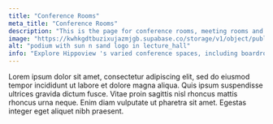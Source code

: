 ```yaml
---
title: "Conference Rooms"
meta_title: "Conference Rooms"
description: "This is the page for conference rooms, meeting rooms and event halls"
image: "https://kwhkgdtbuzixujazmjgb.supabase.co/storage/v1/object/public/hippoviewpics/Halls/IMG_9068.jpg"
alt: "podium with sun n sand logo in lecture_hall"
info: "Explore Hippoview 's varied conference spaces, including boardrooms and meeting halls, ideal for all events. Our venues accommodate gatherings of 10 to 500 attendees"
---
```


Lorem ipsum dolor sit amet, consectetur adipiscing elit, sed do eiusmod tempor incididunt ut labore et dolore magna aliqua. Quis ipsum suspendisse ultrices gravida dictum fusce. Vitae proin sagittis nisl rhoncus mattis rhoncus urna neque. Enim diam vulputate ut pharetra sit amet. Egestas integer eget aliquet nibh praesent.
